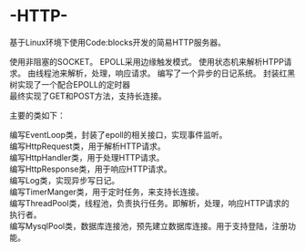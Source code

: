 # -HTTP-
基于Linux环境下使用Code:blocks开发的简易HTTP服务器。

使用非阻塞的SOCKET。 
EPOLL采用边缘触发模式。 
使用状态机来解析HTPP请求。 
由线程池来解析，处理，响应请求。 
编写了一个异步的日记系统。 
封装红黑树实现了一个配合EPOLL的定时器  
最终实现了GET和POST方法，支持长连接。  

主要的类如下：  

编写EventLoop类，封装了epoll的相关接口，实现事件监听。  
编写HttpRequest类，用于解析HTTP请求。  
编写HttpHandler类，用于处理HTTP请求。  
编写HttpResponse类，用于响应HTTP请求。  
编写Log类，实现异步写日记。  
编写TimerManger类，用于定时任务，来支持长连接。  
编写ThreadPool类，线程池，负责执行任务。即解析，处理，响应HTTP请求的执行者。  
编写MysqlPool类，数据库连接池，预先建立数据库连接。用于支持登陆，注册功能。  

